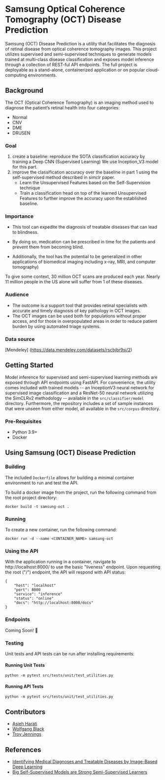 # Samsung Optical Coherence Tomography (OCT) Disease Prediction

Samsung (OCT) Disease Prediction is a utility that facilitates the diagnosis of retinal disease from optical coherence tomography images. This project utilizes supervised and semi-supervised techniques to generate models trained at multi-class disease classification and exposes model inference through a collection of REST-ful API endpoints. The full project is deployable as a stand-alone, containerized application or on popular cloud-computing environments.

## Background

The OCT (Optical Coherence Tomography) is an imaging method used to diagnose the patient’s retinal health into four categories: 

-  Normal  
-  CNV
-  DME
-  DRUSEN

### Goal

1. create a baseline: reproduce the SOTA classification accuracy by training a Deep CNN (Supervised Learning) We use Inception_V3 model for this part. 
2. improve the classification accuracy over the baseline in part 1 using the self-supervised method described in simclr paper.
	- Learn the Unsupervised Features based on the Self-Supervision technique 
	- Train a classification head on top of the learned Unsupervised Features to further improve the accuracy upon the established baseline. 

### Importance
* This tool can expedite the diagnosis of treatable diseases that can lead to blindness. 

* By doing so, medication can be prescribed in time for the patients and prevent them from becoming blind. 
 
* Additionally, the tool has the potential to be generalized in other applications of biomedical imaging including x-ray, MRI, and computer tomography)

To give some context, 30 million OCT scans are produced each year. Nearly 11 million people in the US alone will suffer from 1 of these diseases.

### Audience
* The outcome is a support tool that provides retinal specialists with accurate and timely diagnosis of key pathology in OCT images. 
* The OCT images can be used both for populations without proper access, and for those in overpopulated areas in order to reduce patient burden by using automated triage systems.

### Data source
[Mendeley] (https://data.mendeley.com/datasets/rscbjbr9sj/2)


## Getting Started

Model inference for supervised and semi-supervised learning methods are exposed through API endpoints using FastAPI. For convenience, the utility comes included with trained models -- an InceptionV3 neural network for supervised image classification and a ResNet-50 neural network utilizing the SimCLRv2 methodology -- available in the `src/classifier/model` directory. Furthermore, the repository includes a set of sample instances that were unseen from either model, all available in the `src/corpus` directory.

### Pre-Requisites
- Python 3.9+
- Docker 

## Using Samsung (OCT) Disease Prediction

### Building

The included `Dockerfile` allows for building a minimal container environment to run and test the API. 

To build a docker image from the project, run the following command from the root project directory:
```
docker build -t samsung-oct .
```

### Running
To create a new container, run the following command:
```
docker run -d --name <CONTAINER_NAME> samsung-oct
```

### Using the API
With the application running in a container, navigate to http://localhost:8000/ to use the basic "liveness" endpoint. Upon requesting the root ("/") endpoint, the API will respond with API status:

```
{
    "host": "localhost"
    "port": 8000
    "service": "inference"
    "status": "online"
    "docs": "http://localhost:8000/docs"
}
```

### Endpoints

Coming Soon! 👀

### Testing
Unit tests and API tests can be run after installing requirements:
#### Running Unit Tests
```
python -m pytest src/tests/unit/test_utilities.py
```

#### Running API Tests
```
python -m pytest src/tests/unit/test_utilities.py
```

## Contributors
- [Asieh Harati](https://github.com/AsiehH)
- [Wolfgang Black](https://github.com/wolfgangjblack)
- [Troy Jennings](https://github.com/jenningst)

## References
- [Identifying Medical Diagnoses and Treatable Diseases by Image-Based Deep Learning](https://www.cell.com/cell/fulltext/S0092-8674(18)30154-5?_returnURL=https%3A%2F%2Flinkinghub.elsevier.com%2Fretrieve%2Fpii%2FS0092867418301545%3Fshowall%3Dtrue)
- [Big Self-Supervised Models are Strong Semi-Supervised Learners](https://arxiv.org/abs/2006.10029)
